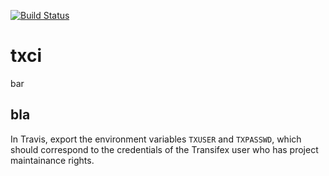[![Build Status](https://travis-ci.org/transifex/txci.png?branch=master)](https://travis-ci.org/transifex/foo)

# txci
bar

## bla

In Travis, export the environment variables `TXUSER` and `TXPASSWD`, which should correspond to the credentials of the Transifex user who has project maintainance rights.
